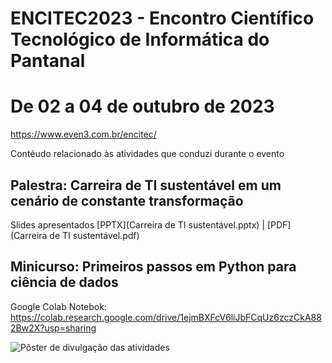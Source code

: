 # ENCITEC2023 - Encontro Científico Tecnológico de Informática do Pantanal
# De 02 a 04 de outubro de 2023
https://www.even3.com.br/encitec/

Contéudo relacionado às atividades que conduzi durante o evento

## Palestra: Carreira de TI sustentável em um cenário de constante transformação
Slides apresentados [PPTX](Carreira de TI sustentável.pptx) | [PDF](Carreira de TI sustentável.pdf)

## Minicurso: Primeiros passos em Python para ciência de dados
Google Colab Notebok: https://colab.research.google.com/drive/1ejmBXFcV6liJbFCqUz6zczCkA882Bw2X?usp=sharing

![Pôster de divulgação das atividades]([https://github.com/[username]/[reponame]/blob/[branch]/image.jpg?raw=true](https://github.com/Andreiwid/ENCITEC2023/blob/21bb07a638d8ae8f308587424450d31c8d15c86d/encitec-andreiwid-poster.jpg)https://github.com/Andreiwid/ENCITEC2023/blob/21bb07a638d8ae8f308587424450d31c8d15c86d/encitec-andreiwid-poster.jpg)
